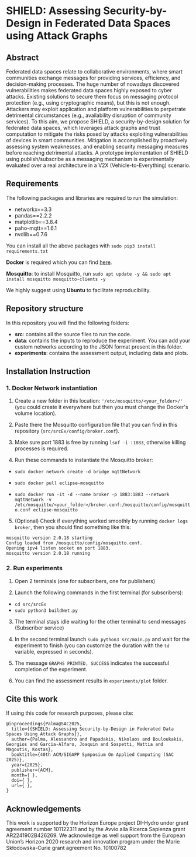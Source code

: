 # SHIELD: Assessing Security-by-Design in Federated Data Spaces using Attack Graphs

## Abstract

Federated data spaces relate to collaborative environments, where smart communities exchange messages for providing services, efficiency, and decision-making processes. The huge number of nowadays discovered vulnerabilities makes federated data spaces highly exposed to cyber attacks. Existing solutions to secure them focus on messaging protocol protection (e.g., using cryptographic means), but this is not enough. Attackers may exploit application and platform vulnerabilities to perpetrate detrimental circumstances (e.g., availability disruption of community services). To this aim, we propose SHIELD, a security-by-design solution for federated data spaces, which leverages attack graphs and trust computation to mitigate the risks posed by attacks exploiting vulnerabilities of devices in smart communities. Mitigation is accomplished by proactively assessing system weaknesses, and enabling security messaging measures before reaching detrimental attacks.
A prototype implementation of SHIELD using publish/subscribe as a messaging mechanism is experimentally evaluated over a real architecture in a V2X (Vehicle-to-Everything) scenario.

## Requirements

The following packages and libraries are required to run the simulation:

- networkx==3.3
- pandas==2.2.2
- matplotlib==3.8.4
- paho-mqtt==1.6.1
- nvdlib==0.7.6

You can install all the above packages with
`sudo pip3 install requirements.txt`

**Docker** is required which you can find [here](https://docs.docker.com/engine/install/ubuntu/).

**Mosquitto**: to install Mosquitto, run `sudo apt update -y && sudo apt install mosquitto mosquitto-clients -y`

We highly suggest using **Ubuntu** to facilitate reproducibility.

## Repository structure

In this repository you will find the following folders:

- **src**: contains all the source files to run the code.
- **data**: contains the inputs to reproduce the experiment. You can add your custom networks according to the JSON format present in this folder.
- **experiments**: contains the assessment output, including data and plots.

## Installation Instruction

### 1. Docker Network instantiation

1. Create a new folder in this location: `'/etc/mosquitto/<your_folder>/'` (you could create it everywhere but then you must change the Docker's volume location).

2. Paste there the Mosquitto configuration file that you can find in this repository (`src/srcEx/config/broker.conf`).

3. Make sure port 1883 is free by running `lsof -i :1883`, otherwise killing processes is required.

4. Run these commands to instantiate the Mosquitto broker:

- `sudo docker network create -d bridge mqttNetwork`

- `sudo docker pull eclipse-mosquitto`

- `sudo docker run -it -d --name broker -p 1883:1883 --network mqttNetwork -v /etc/mosquitto/<your_folder>/broker.conf:/mosquitto/config/mosquitto.conf eclipse-mosquitto`

5. (Optional) Check if everything worked smoothly by running `docker logs broker`, then you should find something like this:

```
mosquitto version 2.0.18 starting
Config loaded from /mosquitto/config/mosquitto.conf.
Opening ipv4 listen socket on port 1883.
mosquitto version 2.0.18 running
```

### 2. Run experiments

1. Open 2 terminals (one for subscribers, one for publishers)

2. Launch the following commands in the first terminal (for subscribers):

- `cd src/srcEx`
- `sudo python3 buildNet.py`

3. The terminal stays idle waiting for the other terminal to send messages (Subscriber service)

4. In the second terminal launch `sudo python3 src/main.py` and wait for the experiment to finish (you can customize the duration with the `td` variable, expressed in seconds).

5. The message `GRAPHS PRINTED, SUCCESS` indicates the successful completion of the experiment.

6. You can find the assessment results in `experiments/plot` folder.

## Cite this work

If using this code for research purposes, please cite:

```
@inproceedings{Palma@SAC2025,
  title={{SHIELD: Assessing Security-by-Design in Federated Data Spaces Using Attack Graphs}},
  author={Palma, Alessandro and Papadakis, Nikolaos and Bouloukakis, Georgios and Garcia-Alfaro, Joaquin and Sospetti, Mattia and  Magoutis, Kostas},
  booktitle={40th ACM/SIGAPP Symposium On Applied Computing (SAC 2025)},
  year={2025},
  publisher={ACM},
  month={ },
  doi={ },
  url={ },
}
```
## Acknowledgements
This work is supported by the Horizon Europe project DI-Hydro under grant agreement number 101122311 and by the Avvio alla Ricerca Sapienza grant AR2241902B426269. We acknowledge as well support from the European Union’s Horizon 2020 research
and innovation program under the Marie Skłodowska-Curie grant agreement No. 10100782
